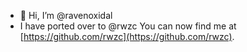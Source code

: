 - 👋 Hi, I’m @ravenoxidal
- I have ported over to @rwzc 
You can now find me at [https://github.com/rwzc](https://github.com/rwzc).


<!---
ravenoxidal/ravenoxidal is a ✨ special ✨ repository because its `README.md` (this file) appears on your GitHub profile.
You can click the Preview link to take a look at your changes.
--->
